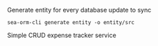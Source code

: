  Generate entity for every database update to sync
 ```
 sea-orm-cli generate entity -o entity/src
 ```

Simple CRUD expense tracker service

